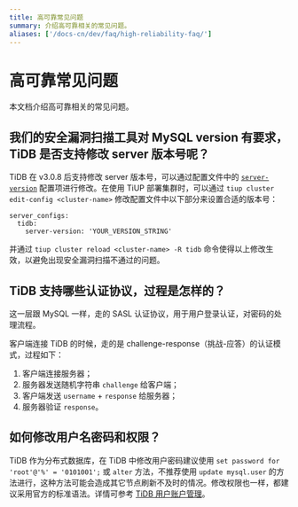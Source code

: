 ```yaml
---
title: 高可靠常见问题
summary: 介绍高可靠相关的常见问题。
aliases: ['/docs-cn/dev/faq/high-reliability-faq/']
---
```


# 高可靠常见问题

本文档介绍高可靠相关的常见问题。

## 我们的安全漏洞扫描工具对 MySQL version 有要求，TiDB 是否支持修改 server 版本号呢？

TiDB 在 v3.0.8 后支持修改 server 版本号，可以通过配置文件中的 [`server-version`](/tidb-configuration-file.md#server-version) 配置项进行修改。在使用 TiUP 部署集群时，可以通过 `tiup cluster edit-config <cluster-name>` 修改配置文件中以下部分来设置合适的版本号：

```
server_configs:
  tidb:
    server-version: 'YOUR_VERSION_STRING'
```

并通过 `tiup cluster reload <cluster-name> -R tidb` 命令使得以上修改生效，以避免出现安全漏洞扫描不通过的问题。

## TiDB 支持哪些认证协议，过程是怎样的？

这一层跟 MySQL 一样，走的 SASL 认证协议，用于用户登录认证，对密码的处理流程。

客户端连接 TiDB 的时候，走的是 challenge-response（挑战-应答）的认证模式，过程如下：

1. 客户端连接服务器；
2. 服务器发送随机字符串 `challenge` 给客户端；
3. 客户端发送 `username` + `response` 给服务器；
4. 服务器验证 `response`。

## 如何修改用户名密码和权限？

TiDB 作为分布式数据库，在 TiDB 中修改用户密码建议使用 `set password for 'root'@'%' = '0101001';` 或 `alter` 方法，不推荐使用 `update mysql.user` 的方法进行，这种方法可能会造成其它节点刷新不及时的情况。修改权限也一样，都建议采用官方的标准语法。详情可参考 [TiDB 用户账户管理](/user-account-management.md)。